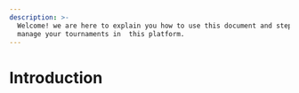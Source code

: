 ```yaml
---
description: >-
  Welcome! we are here to explain you how to use this document and steps to
  manage your tournaments in  this platform.
---
```


# Introduction

